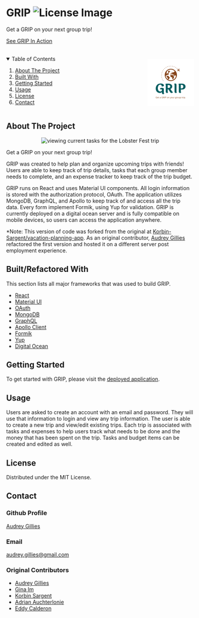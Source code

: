 # GRIP ![License Image](https://img.shields.io/badge/license-MIT-blue)

Get a GRIP on your next group trip!

[See GRIP In Action](https://grip.webappsbyaudreyapi.dev/)

<br />
<box style="display: flex; justify-content: space-between; align-items: center">
<!-- TABLE OF CONTENTS -->
    <div>
        <details open="open">
        <summary>Table of Contents</summary>
        <ol>
            <li><a href="#about-the-project">About The Project</a></li>
            <li><a href="#builtrefactored-with">Built With</a></li>
            <li><a href="#getting-started">Getting Started</a></li>
            <li><a href="#usage">Usage</a></li>
            <li><a href="#license">License</a></li>
            <li><a href="#contact">Contact</a></li>
        </ol>
        </details>
    </div>
<!-- Logo -->
    <div>
        <a href="https://github.com/Korbin-Sargent/vacation-planning-app">
            <img src="./client/public/images/logos/logo-color.png" alt="Logo" width="125px">
        </a>
    </div>
</box>

<!-- ABOUT THE PROJECT -->

## About The Project

<div align="center" >
    <img src="client/public/images/grip-screenshot.png" alt="viewing current tasks for the Lobster Fest trip" width="500px" />
</div>

Get a GRIP on your next group trip!

GRIP was created to help plan and organize upcoming trips with friends! Users are able to keep track of trip details, tasks that each group member needs to complete, and an expense tracker to keep track of the trip budget.

GRIP runs on React and uses Material UI components. All login information is stored with the authorization protocol, OAuth. The application utilizes MongoDB, GraphQL, and Apollo to keep track of and access all the trip data. Every form implement Formik, using Yup for validation. GRIP is currently deployed on a digital ocean server and is fully compatible on mobile devices, so users can access the application anywhere.

\*Note: This version of code was forked from the original at [Korbin-Sargent/vacation-planning-app](https://github.com/Korbin-Sargent/vacation-planning-app). As an original contributor, [Audrey Gillies](https://github.com/audrey-g37) refactored the first version and hosted it on a different server post employment experience.

## Built/Refactored With

This section lists all major frameworks that was used to build GRIP.

-   [React](https://reactjs.org/)
-   [Material UI](https://mui.com/)
-   [OAuth](https://www.npmjs.com/package/auth0-js)
-   [MongoDB](https://www.mongodb.com/)
-   [GraphQL](https://graphql.org//)
-   [Apollo Client](https://www.apollographql.com/docs/react/)
-   [Formik](https://formik.org/docs/overview)
-   [Yup](https://www.npmjs.com/package/yup)
-   [Digital Ocean](https://www.digitalocean.com/)

<!-- GETTING STARTED -->

## Getting Started

To get started with GRIP, please visit the [deployed application](https://grip.webappsbyaudreyapi.dev/).

## Usage

Users are asked to create an account with an email and password. They will use that information to login and view any trip information. The user is able to create a new trip and view/edit existing trips. Each trip is associated with tasks and expenses to help users track what needs to be done and the money that has been spent on the trip. Tasks and budget items can be created and edited as well.

<!-- LICENSE -->

## License

Distributed under the MIT License.

<!-- CONTACT -->

## Contact

### Github Profile

[Audrey Gillies](https://github.com/audrey-g37)

### Email

[audrey.gillies@gmail.com](mailto:audrey.gillies@gmail.com)

### Original Contributors

-   [Audrey Gillies](https://github.com/audrey-g37)
-   [Gina Im](https://github.com/gim928)
-   [Korbin Sargent](https://github.com/Korbin-Sargent)
-   [Adrian Auchterlonie](https://github.com/adrianauch)
-   [Eddy Calderon](https://github.com/Ecalderon10)
